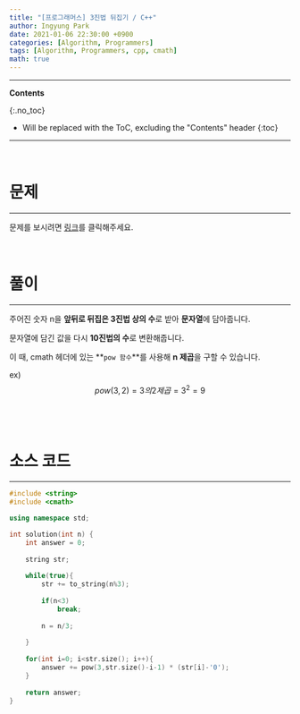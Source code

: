 ```yaml
---
title: "[프로그래머스] 3진법 뒤집기 / C++"
author: Ingyung Park
date: 2021-01-06 22:30:00 +0900
categories: [Algorithm, Programmers]
tags: [Algorithm, Programmers, cpp, cmath]
math: true
---
```


---
**Contents**

{:.no_toc}

* Will be replaced with the ToC, excluding the "Contents" header
{:toc}
---

<br/>

# **문제**

---



문제를 보시려면 [링크](https://programmers.co.kr/learn/courses/30/lessons/68935)를 클릭해주세요. 

<br/>

# **풀이**

---

주어진 숫자 n을 **앞뒤로 뒤집은 3진법 상의 수**로 받아 **문자열**에 담아줍니다.

문자열에 담긴 값을 다시 **10진법의 수**로 변환해줍니다.

이 때, cmath 헤더에 있는 **`pow 함수`**를 사용해 **n 제곱**을 구할 수 있습니다.

ex) 
$$
pow(3,2) = 3의 2제곱 = 3^2 = 9
$$
<br/>

<br/>

# **소스 코드**

---



```c++
#include <string>
#include <cmath>

using namespace std;

int solution(int n) {
    int answer = 0;
    
    string str;
    
    while(true){
        str += to_string(n%3);
        
        if(n<3)
            break;
        
        n = n/3;
        
    }
    
    for(int i=0; i<str.size(); i++){
        answer += pow(3,str.size()-i-1) * (str[i]-'0');
    }
    
    return answer;
}
```

<br/>

<br/>